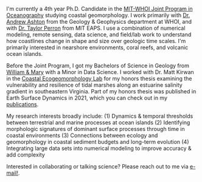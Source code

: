 I'm currently a 4th year Ph.D. Candidate in the [MIT-WHOI Joint Program in Oceanography](https://mit.whoi.edu) studying coastal geomorphology. I work primarily with [Dr. Andrew Ashton](https://www2.whoi.edu/staff/aashton/) from the Geology & Geophysics department at WHOI, and with [Dr. Taylor Perron](https://taylorperron.org/) from MIT EAPS. I use a combination of numerical modeling, remote sensing, data science, and field/lab work to understand how coastlines change in shape and size over geologic time scales. I'm primarily interested in nearshore environments, coral reefs, and volcanic ocean islands.

Before the Joint Program, I got my Bachelors of Science in Geology from [William & Mary](https://www.wm.edu/as/geology/) with a Minor in Data Science. I worked with Dr. Matt Kirwan in the [Coastal Ecogeomorphology Lab](https://mattkirwanmarsh.com/) for my honors thesis examining the vulnerability and resilience of tidal marshes along an estuarine salinity gradient in southeastern Virginia. Part of my honors thesis was published in Earth Surface Dynamics in 2021, which you can check out in my [publications](/publications).

My research interests broadly include:
    (1) Dynamics & temporal thresholds between terrestrial and marine processes at ocean islands
    (2) Identifying morphologic signatures of dominant surface processes through time in coastal environments
    (3) Connections between ecology and geomorphology in coastal sediment budgets and long-term evolution
    (4) Integrating large data sets into numerical modeling to improve accuracy & add complexity

Interested in collaborating or talking science? Please reach out to me via [e-mail!](mailto:mgillen@mit.edu).
